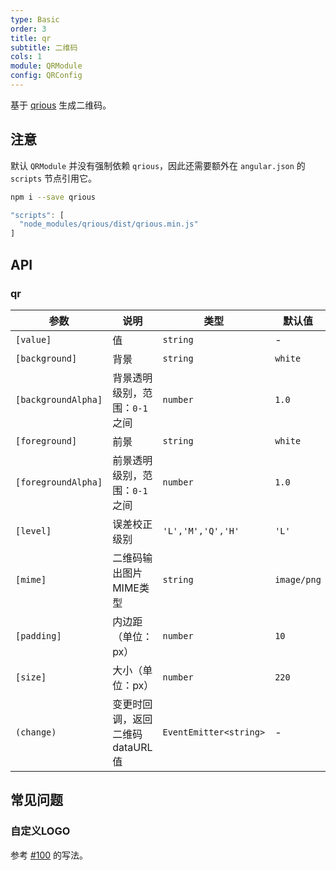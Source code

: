```yaml
---
type: Basic
order: 3
title: qr
subtitle: 二维码
cols: 1
module: QRModule
config: QRConfig
---
```


基于 [qrious](https://neocotic.com/qrious) 生成二维码。

## 注意

默认 `QRModule` 并没有强制依赖 `qrious`，因此还需要额外在 `angular.json` 的 `scripts` 节点引用它。

```bash
npm i --save qrious
```

```ts
"scripts": [
  "node_modules/qrious/dist/qrious.min.js"
]
```

## API

### qr

参数 | 说明 | 类型 | 默认值
----|------|-----|------
`[value]` | 值 | `string` | -
`[background]` | 背景 | `string` | `white`
`[backgroundAlpha]` | 背景透明级别，范围：`0-1` 之间 | `number` | `1.0`
`[foreground]` | 前景 | `string` | `white`
`[foregroundAlpha]` | 前景透明级别，范围：`0-1` 之间 | `number` | `1.0`
`[level]` | 误差校正级别 | `'L','M','Q','H'` | `'L'`
`[mime]` | 二维码输出图片MIME类型 | `string` | `image/png`
`[padding]` | 内边距（单位：px） | `number` | `10`
`[size]` | 大小（单位：px） | `number` | `220`
`(change)` | 变更时回调，返回二维码dataURL值 | `EventEmitter<string>` | -

## 常见问题

### 自定义LOGO

参考 [#100](https://github.com/neocotic/qrious/issues/100#issuecomment-308249343) 的写法。
